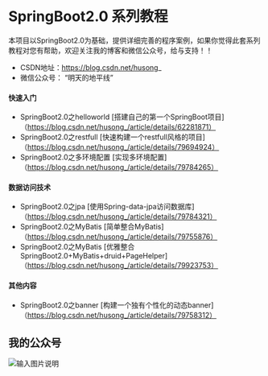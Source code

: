 # SpringBoot2.0 系列教程

本项目以SpringBoot2.0为基础，提供详细完善的程序案例，如果你觉得此套系列教程对您有帮助，欢迎关注我的博客和微信公众号，给与支持！！

- CSDN地址：https://blog.csdn.net/husong_
- 微信公众号： “明天的地平线”


#### 快速入门

- SpringBoot2.0之helloworld  [搭建自己的第一个SpringBoot项目] （https://blog.csdn.net/husong_/article/details/62281871）
- SpringBoot2.0之restfull  [快速构建一个restfull风格的项目] （https://blog.csdn.net/husong_/article/details/79694924）
- SpringBoot2.0之多环境配置  [实现多环境配置] （https://blog.csdn.net/husong_/article/details/79784265）

#### 数据访问技术

- SpringBoot2.0之jpa [使用Spring-data-jpa访问数据库] （https://blog.csdn.net/husong_/article/details/79784321）
- SpringBoot2.0之MyBatis [简单整合MyBatis] （https://blog.csdn.net/husong_/article/details/79755876）
- SpringBoot2.0之MyBatis [优雅整合SpringBoot2.0+MyBatis+druid+PageHelper]（https://blog.csdn.net/husong_/article/details/79923753）


#### 其他内容
- SpringBoot2.0之banner  [构建一个独有个性化的动态banner] （https://blog.csdn.net/husong_/article/details/79758312）


## 我的公众号

![输入图片说明](https://gitee.com/uploads/images/2018/0412/163958_59c5e3de_483361.jpeg "明天的地平线")